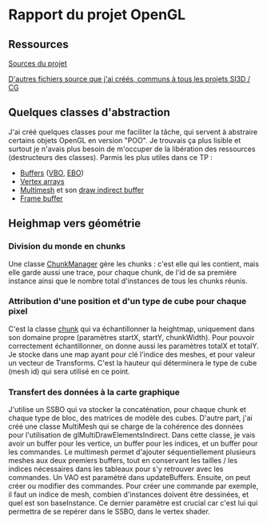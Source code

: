 # Rapport du projet OpenGL

## Ressources

[Sources du projet](https://github.com/Hypooxanthine/M2-SI3D-Rasterization/tree/master/TP_SI3D)

[D'autres fichiers source que j'ai créés, communs à tous les projets SI3D / CG](https://github.com/Hypooxanthine/M2-SI3D-Rasterization/tree/master/src/MyThings)

## Quelques classes d'abstraction

J'ai créé quelques classes pour me faciliter la tâche, qui servent à abstraire certains objets OpenGL en version "POO". Je trouvais ça plus lisible et surtout je n'avais plus besoin de m'occuper de la libération des ressources (destructeurs des classes).
Parmis les plus utiles dans ce TP :
- [Buffers](https://github.com/Hypooxanthine/M2-SI3D-Rasterization/blob/master/src/MyThings/Buffer.h) ([VBO](https://github.com/Hypooxanthine/M2-SI3D-Rasterization/blob/master/src/MyThings/VertexBuffer.h), [EBO](https://github.com/Hypooxanthine/M2-SI3D-Rasterization/blob/master/src/MyThings/IndexBuffer.h))
- [Vertex arrays](https://github.com/Hypooxanthine/M2-SI3D-Rasterization/blob/master/src/MyThings/VertexArray.h)
- [Multimesh](https://github.com/Hypooxanthine/M2-SI3D-Rasterization/blob/master/src/MyThings/MultiMesh.h) et son [draw indirect buffer](https://github.com/Hypooxanthine/M2-SI3D-Rasterization/blob/master/src/MyThings/DrawIndirectBO.h)
- [Frame buffer](https://github.com/Hypooxanthine/M2-SI3D-Rasterization/blob/master/src/MyThings/FrameBuffer.h)

## Heighmap vers géométrie

### Division du monde en chunks

Une classe [ChunkManager](https://github.com/Hypooxanthine/M2-SI3D-Rasterization/blob/master/TP_SI3D/include/ChunkManager.h) gère les chunks : c'est elle qui les contient, mais elle garde aussi une trace, pour chaque chunk, de l'id de sa première instance ainsi que le nombre total d'instances de tous les chunks réunis.

### Attribution d'une position et d'un type de cube pour chaque pixel

C'est la classe [chunk](https://github.com/Hypooxanthine/M2-SI3D-Rasterization/blob/master/TP_SI3D/include/Chunk.h) qui va échantillonner la heightmap, uniquement dans son domaine propre (paramètres startX, startY, chunkWidth). Pour pouvoir correctement échantillonner, on donne aussi les paramètres totalX et totalY.
Je stocke dans une map ayant pour clé l'indice des meshes, et pour valeur un vecteur de Transforms. C'est la hauteur qui déterminera le type de cube (mesh id) qui sera utilisé en ce point.

### Transfert des données à la carte graphique

J'utilise un SSBO qui va stocker la concaténation, pour chaque chunk et chaque type de bloc, des matrices de modèle des cubes.
D'autre part, j'ai créé une classe MultiMesh qui se charge de la cohérence des données pour l'utilisation de glMultiDrawElementsIndirect. Dans cette classe, je vais avoir un buffer pour les vertice, un buffer pour les indices, et un buffer pour les commandes. Le multimesh permet d'ajouter séquentiellement plusieurs meshes aux deux premiers buffers, tout en conservant les tailles / les indices nécessaires dans les tableaux pour s'y retrouver avec les commandes. Un VAO est paramétré dans updateBuffers. Ensuite, on peut créer ou modifier des commandes. Pour créer une commande par exemple, il faut un indice de mesh, combien d'instances doivent être dessinées, et quel est son baseInstance. Ce dernier paramètre est crucial car c'est lui qui permettra de se repérer dans le SSBO, dans le vertex shader.